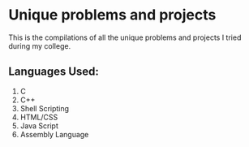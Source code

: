 # Unique problems and projects
This is the compilations of all the unique problems and projects I tried during my college.

## Languages Used:
1. C 
2. C++
3. Shell Scripting
4. HTML/CSS
5. Java Script
6. Assembly Language
